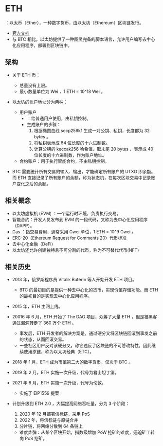 # ETH

：以太币（Ether），一种数字货币，由以太坊（Ethereum）区块链发行。
- [官方文档](https://ethereum.org/en/developers/docs/)
- 与 BTC 相比，以太坊提供了一种图灵完备的脚本语言，允许用户编写去中心化应用程序，部署到区块链中。

## 架构

- 关于 ETH 币：
  - 总量没有上限。
  - 最小数量单位为 Wei ，1 ETH = 10^18 Wei 。
- 以太坊的账户地址分为两种：
  - 用户账户
    - ：给普通用户使用，由私钥控制。
    - 生成账户的步骤：
      1. 根据椭圆曲线 secp256k1 生成一对公钥、私钥，长度都为 32 bytes 。
      2. 将私钥表示成 64 位长度的十六进制数。
      3. 计算公钥的 keccak256 哈希值，取末尾 20 bytes ，表示成 40 位长度的十六进制数，作为账户地址。
  - 合约账户：用于执行智能合约，不由私钥控制。

- BTC 需要统计所有交易的输入、输出，才能确定所有账户的 UTXO 即余额。而 ETH 直接记录了所有账户的余额，称为状态机，在每次区块交易中记录账户变化之后的余额。



## 相关概念

- 以太坊虚拟机 (EVM) ：一个运行时环境，负责执行交易。
- 智能合约：开发人员发布到 EVM 的一段代码，又称为去中心化应用程序（DAPP）。
- Gas ：指交易费用，通常采用 Gwei 单位，1 ETH = 10^9 Gwei 。
- ERC-20（Ethereum Request for Comments 20）代币标准
- 去中心化金融（DeFi）
- 以太坊还允许创建独特且不可分割的代币，称为不可替代代币(NFT)


## 相关历史

- 2013 年，俄罗斯程序员 Vitalik Buterin 等人开始开发 ETH 项目。
  - BTC 的最初目的是提供一种去中心化的货币，实现价值存储功能。而 ETH 的最初目的是实现去中心化应用程序。
- 2015 年，ETH 主网上线。

- 20016 年 6 月，ETH 开始了 The DAO 项目，众筹了大量 ETH ，但是被黑客通过漏洞转走了 360 万个 ETH 。
  - 事发后，ETH 开发者的解决方案是，通过硬分叉将区块链回滚到事发之前的状态，从而回滚交易。
  - 一些社区用户反对该硬分叉，称它违反了区块链的不可篡改特性，因此继续使用原链，称为以太坊经典（ETC）。

- 2018 年 1 月，ETH 成为市值第二大的数字货币，仅次于 BTC 。
- 2019 年 2 月，ETH 实施一次升级，代号为君士坦丁堡。
- 2021 年 8 月，ETH 实施一次升级，代号为伦敦。
  - 实施了 EIP1559 提案

- 计划升级到 ETH 2.0 ，大幅提高网络吞吐量，分为 3 个阶段：
  1. 2020 年 12 月部署信标链，采用 PoS
  2. 2022 年，将信标链与原链合并
  3. 分片链，将网络分散到 64 条链上
  - 难度炸弹：从某个区块开始，指数级增加 PoW 挖矿的难度，逼迫矿工转向 PoS 挖矿。


